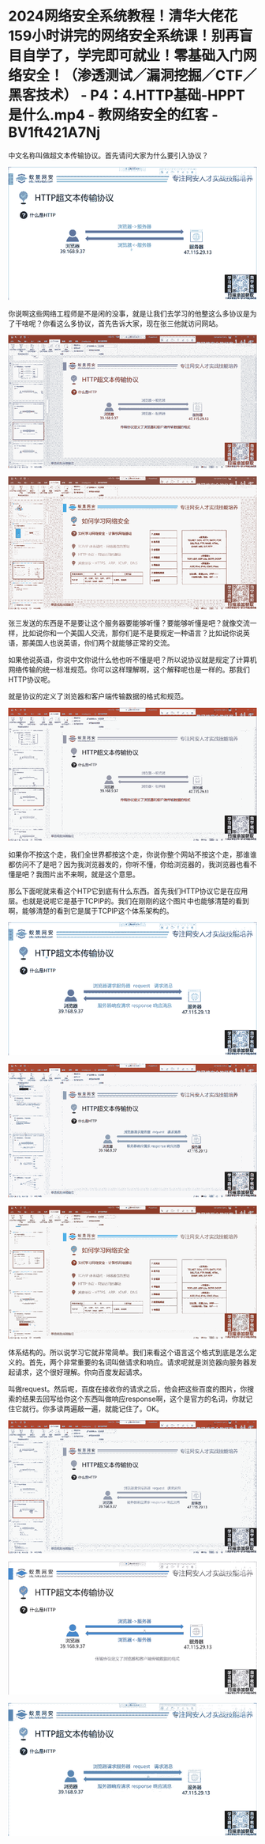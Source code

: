 # 2024网络安全系统教程！清华大佬花159小时讲完的网络安全系统课！别再盲目自学了，学完即可就业！零基础入门网络安全！（渗透测试／漏洞挖掘／CTF／黑客技术） - P4：4.HTTP基础-HPPT是什么.mp4 - 教网络安全的红客 - BV1ft421A7Nj

中文名称叫做超文本传输协议。首先请问大家为什么要引入协议？

![](img/7d2b742d657c04d64b626b1b23dc9f43_1.png)

你说啊这些网络工程师是不是闲的没事，就是让我们去学习的他整这么多协议是为了干啥呢？你看这么多协议，首先告诉大家，现在张三他就访问网站。



![](img/7d2b742d657c04d64b626b1b23dc9f43_3.png)

![](img/7d2b742d657c04d64b626b1b23dc9f43_4.png)

张三发送的东西是不是要让这个服务器要能够听懂？要能够听懂是吧？就像交流一样，比如说你和一个美国人交流，那你们是不是要规定一种语言？比如说你说英语，那美国人也说英语，你们两个就能够正常的交流。

如果他说英语，你说中文你说什么他也听不懂是吧？所以说协议就是规定了计算机网络传输的统一标准规范。你可以这样理解啊，这个解释呢也是一样的。那我们HTTP协议呢。

就是协议的定义了浏览器和客户端传输数据的格式和规范。

![](img/7d2b742d657c04d64b626b1b23dc9f43_6.png)

如果你不按这个走，我们全世界都按这个走，你说你整个网站不按这个走，那谁谁都仿问不了是吧？因为我浏览器发的，你听不懂，你给浏览器的，我浏览器也看不懂是吧？我图片出不来啊，就是这个意思。

那么下面呢就来看这个HTP它到底有什么东西。首先我们HTTP协议它是在应用层。也就是说呢它是基于TCPIP的。我们在刚刚的这个图片中也能够清楚的看到啊，能够清楚的看到它是属于TCPIP这个体系架构的。



![](img/7d2b742d657c04d64b626b1b23dc9f43_8.png)

![](img/7d2b742d657c04d64b626b1b23dc9f43_9.png)

![](img/7d2b742d657c04d64b626b1b23dc9f43_10.png)

体系结构的。所以说学习它就非常简单。我们来看这个语言这个格式到底是怎么定义的。首先，两个非常重要的名词叫做请求和响应。请求呢就是浏览器向服务器发起请求，这个很好理解。你向百度发起请求。

叫做request。然后呢，百度在接收你的请求之后，他会把这些百度的图片，你搜索的结果去回写给你这个东西叫做响应response啊，这个是官方的名词，你就记住它就行。你多读两遍敲一遍，就能记住了。OK。



![](img/7d2b742d657c04d64b626b1b23dc9f43_12.png)

![](img/7d2b742d657c04d64b626b1b23dc9f43_13.png)

![](img/7d2b742d657c04d64b626b1b23dc9f43_14.png)